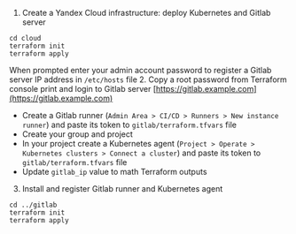 1. Create a Yandex Cloud infrastructure: deploy Kubernetes and Gitlab server
```
cd cloud
terraform init
terraform apply
```
When prompted enter your admin account password to register a Gitlab server IP address in `/etc/hosts` file
2. Copy a root password from Terraform console print and login to Gitlab server [https://gitlab.example.com](https://gitlab.example.com)
- Create a Gitlab runner (`Admin Area > CI/CD > Runners > New instance runner`) and paste its token to `gitlab/terraform.tfvars` file
- Create your group and project
- In your project create a Kubernetes agent (`Project > Operate > Kubernetes clusters > Connect a cluster`) and paste its token to `gitlab/terraform.tfvars` file
- Update `gitlab_ip` value to math Terraform outputs
3. Install and register Gitlab runner and Kubernetes agent
```
cd ../gitlab
terraform init
terraform apply
```
